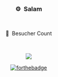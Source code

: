 ### <p align="center">⚙️ &nbsp;Salam</p>
<br>
<p align="center">
<a href="https://github.com/cagent04">
</a>
  
</p>



<p align="center">👀 &nbsp;Besucher Count</p>
<br>
<p align="center">
  <img src="https://profile-counter.glitch.me/cagent04/count.svg" />
</p>

<p align="center">
  <a href="http://forthebadge.com/"><img src="https://forthebadge.com/images/badges/fuck-it-ship-it.svg" alt="forthebadge"/></a>
</p>
